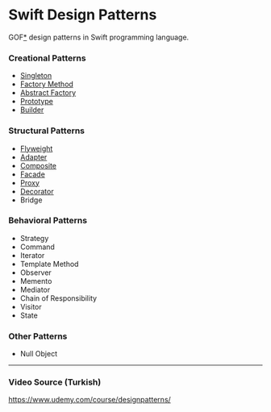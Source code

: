 # Swift Design Patterns
GOF[*](https://en.wikipedia.org/wiki/Design_Patterns) design patterns in Swift programming language.

### Creational Patterns
- [Singleton](Creational%20Patterns/Singleton.playground/Contents.swift)
- [Factory Method](Creational%20Patterns/FactoryMethod.playground/Contents.swift)
- [Abstract Factory](Creational%20Patterns/AbstractFactory.playground/Contents.swift)
- [Prototype](Creational%20Patterns/Prototype.playground/Contents.swift)
- [Builder](Creational%20Patterns/Builder.playground/Contents.swift)

### Structural Patterns
- [Flyweight](Structural%20Patterns/Flyweight.playground/Contents.swift)
- [Adapter](Structural%20Patterns/Adapter.playground/Contents.swift)
- [Composite](Structural%20Patterns/Composite.playground/Contents.swift)
- [Facade](Structural%20Patterns/Facade.playground/Contents.swift)
- [Proxy](Structural%20Patterns/Proxy.playground/Contents.swift)
- [Decorator](Structural%20Patterns/Decorator.playground/Contents.swift)
- Bridge

### Behavioral Patterns
- Strategy
- Command
- Iterator
- Template Method
- Observer
- Memento
- Mediator
- Chain of Responsibility
- Visitor
- State

### Other Patterns
- Null Object

---
### Video Source (Turkish)

https://www.udemy.com/course/designpatterns/
